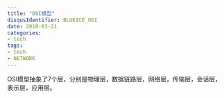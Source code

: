 ```yaml
---
title: "OSI模型"
disqusIdentifier: BLUEICE_OSI
date: 2018-03-21
categories:
- tech
tags:
- tech
- NETWORK
---
```


<!--toc-->
<!--more-->



OSI模型抽象了7个层，分别是物理层，数据链路层，网络层，传输层，会话层，表示层，应用层。







